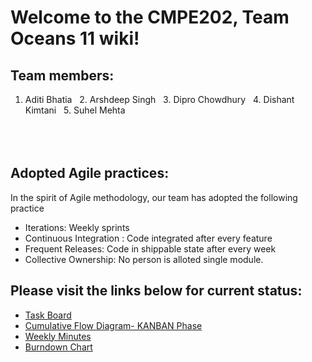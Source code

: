 # Welcome to the CMPE202, Team Oceans 11 wiki!

## Team members:
1. Aditi Bhatia &nbsp;  2. Arshdeep Singh &nbsp; 3. Dipro Chowdhury &nbsp; 4. Dishant Kimtani  &nbsp; 5. Suhel Mehta
<br></br>
<br></br>


## Adopted Agile practices:

In the spirit of Agile methodology, our team has adopted the following practice

* Iterations: Weekly sprints
* Continuous Integration : Code integrated after every feature
* Frequent Releases: Code in shippable state after every week
* Collective Ownership: No person is alloted single module.


## Please visit the links below for current status:

* [Task Board](https://github.com/nguyensjsu/cmpe202-oceans11/projects/1)
* [Cumulative Flow Diagram- KANBAN Phase](https://docs.google.com/spreadsheets/d/1DUSk8EHJiDXbjKezvUhB_dygtkIgzJfhuiswx0WiZTI/edit?usp=sharing)
* [Weekly Minutes](https://github.com/nguyensjsu/cmpe202-oceans11/blob/master/Wiki/Weekly%20Minutes/Weekly%20Meeting-8.md)
* [Burndown Chart](https://docs.google.com/spreadsheets/d/1FjIgMo-5ygs1MUncWdux56Sz-x2LB5rapKpifeBU1bw/edit?usp=sharing)
